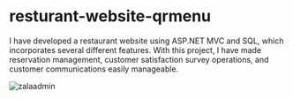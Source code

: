 # resturant-website-qrmenu
I have developed a restaurant website using ASP.NET MVC and SQL, which incorporates several different features. With this project, I have made reservation management, customer satisfaction survey operations, and customer communications easily manageable.


![zalaadmin](https://user-images.githubusercontent.com/109359385/220986128-d3d7ed44-801d-402f-a407-70ff41ee954c.png)
